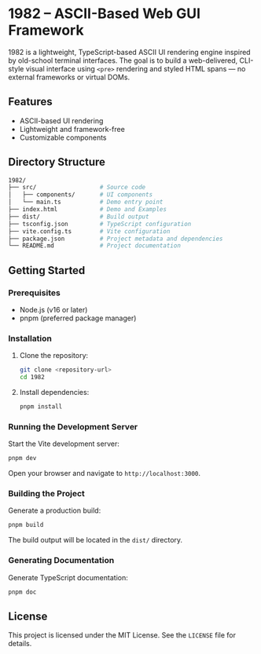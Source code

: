 # 1982 – ASCII-Based Web GUI Framework

1982 is a lightweight, TypeScript-based ASCII UI rendering engine inspired by old-school terminal interfaces. The goal is to build a web-delivered, CLI-style visual interface using `<pre>` rendering and styled HTML spans — no external frameworks or virtual DOMs.

## Features

- ASCII-based UI rendering
- Lightweight and framework-free
- Customizable components

## Directory Structure

```bash
1982/
├── src/                  # Source code
│   ├── components/       # UI components
│   └── main.ts           # Demo entry point
├── index.html            # Demo and Examples
├── dist/                 # Build output
├── tsconfig.json         # TypeScript configuration
├── vite.config.ts        # Vite configuration
├── package.json          # Project metadata and dependencies
└── README.md             # Project documentation
```

## Getting Started

### Prerequisites

- Node.js (v16 or later)
- pnpm (preferred package manager)

### Installation

1. Clone the repository:

   ```bash
   git clone <repository-url>
   cd 1982
   ```

2. Install dependencies:

   ```bash
   pnpm install
   ```

### Running the Development Server

Start the Vite development server:

```bash
pnpm dev
```

Open your browser and navigate to `http://localhost:3000`.

### Building the Project

Generate a production build:

```bash
pnpm build
```

The build output will be located in the `dist/` directory.

### Generating Documentation

Generate TypeScript documentation:

```bash
pnpm doc
```

## License

This project is licensed under the MIT License. See the `LICENSE` file for details.
